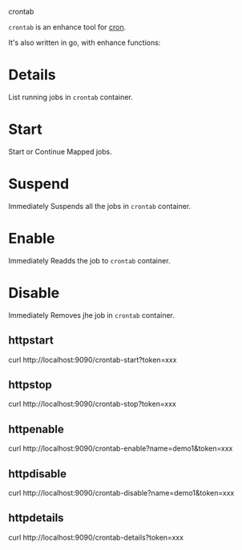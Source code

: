 crontab

`crontab` is an enhance tool
for [cron](https://github.com/robfig/cron).

It's also written in go, with enhance functions:

# Details
List running jobs in `crontab` container.

# Start
Start or Continue Mapped jobs.

# Suspend
Immediately Suspends all the jobs in `crontab` container.

# Enable
Immediately Readds the job to `crontab` container.

# Disable
Immediately Removes jhe job in `crontab` container.

## httpstart
curl http://localhost:9090/crontab-start?token=xxx

## httpstop
curl http://localhost:9090/crontab-stop?token=xxx

## httpenable
curl http://localhost:9090/crontab-enable?name=demo1\&token=xxx

## httpdisable
curl http://localhost:9090/crontab-disable?name=demo1\&token=xxx

## httpdetails
curl http://localhost:9090/crontab-details?token=xxx
